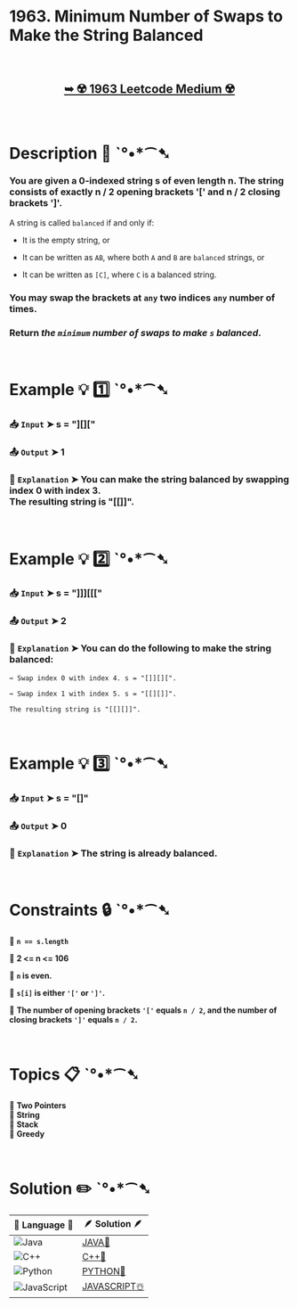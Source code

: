 # 1963. Minimum Number of Swaps to Make the String Balanced

</br>

<h2 align="center"> 

<a href="https://leetcode.com/problems/minimum-number-of-swaps-to-make-the-string-balanced/description/?envType=daily-question&envId=2024-10-08"><strong>➥ ☢️ 1963 Leetcode Medium ☢️ </strong></a>
</h2>

</br>

# Description 📜 ˋ°•*⁀➷

### You are given a 0-indexed string s of even length n. The string consists of exactly n / 2 opening brackets '[' and n / 2 closing brackets ']'.

A string is called `balanced` if and only if:

- It is the empty string, or

- It can be written as `AB`, where both `A` and `B` are `balanced` strings, or

- It can be written as `[C]`, where `C` is a balanced string.

### You may swap the brackets at `any` two indices `any` number of times.

### Return *the `minimum` number of swaps to make `s` balanced*.

</br>

# Example 💡 1️⃣ ˋ°•*⁀➷

  ### 📥 `Input`  ➤ s = "][]["

  ### 📤 `Output`  ➤ 1

  ### 🔦 `Explanation`  ➤ You can make the string balanced by swapping index 0 with index 3. </br> The resulting string is "[[]]".

</br>

# Example 💡 2️⃣ ˋ°•*⁀➷

  ### 📥 `Input` ➤ s = "]]][[["

  ### 📤 `Output`  ➤ 2

  ### 🔦 `Explanation` ➤ You can do the following to make the string balanced:
    
    ➺ Swap index 0 with index 4. s = "[]][][".
    
    ➺ Swap index 1 with index 5. s = "[[][]]".
    
    The resulting string is "[[][]]".


</br>

# Example 💡 3️⃣ ˋ°•*⁀➷

  ### 📥 `Input` ➤ s = "[]"

  ### 📤 `Output`  ➤ 0

  ### 🔦 `Explanation`  ➤ The string is already balanced.

</br>

# Constraints 🔒 ˋ°•*⁀➷

🔹 **`n == s.length`** </br>

🔹 **2 <= n <= 106** </br>

🔹 **`n` is even.** </br>

🔹 **`s[i]` is either `'['` or `']'`.** </br>

🔹 **The number of opening brackets `'['` equals `n / 2`, and the number of closing brackets `']'` equals `n / 2`.** </br>

</br>

# Topics 📋 ˋ°•*⁀➷

🔸 **Two Pointers**  </br>
🔸 **String**  </br>
🔸 **Stack**  </br>
🔸 **Greedy**  </br>

</br>

# Solution ✏️ ˋ°•*⁀➷

| 📒 Language 📒  | 🪶 Solution 🪶 |
| ------------- | ------------- |
|  ![Java](https://img.shields.io/badge/java-%23ED8B00.svg?style=for-the-badge&logo=openjdk&logoColor=white)  | [JAVA🍁]() |
|  ![C++](https://img.shields.io/badge/c++-%2300599C.svg?style=for-the-badge&logo=c%2B%2B&logoColor=white)  | [C++🎲]()  |
|  ![Python](https://img.shields.io/badge/python-3670A0?style=for-the-badge&logo=python&logoColor=ffdd54)    | [PYTHON🍰]() |
| ![JavaScript](https://img.shields.io/badge/javascript-%23323330.svg?style=for-the-badge&logo=javascript&logoColor=%23F7DF1E)   | [JAVASCRIPT☃️]() |
